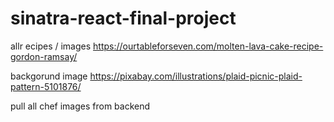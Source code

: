 # sinatra-react-final-project


allr ecipes / images https://ourtableforseven.com/molten-lava-cake-recipe-gordon-ramsay/

backgorund image https://pixabay.com/illustrations/plaid-picnic-plaid-pattern-5101876/

pull all chef images from backend
